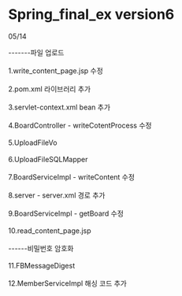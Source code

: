 # Spring_final_ex version6
05/14

-------파일 업로드
<br>
<br>
1.write_content_page.jsp 수정
<br>
<br>
2.pom.xml 라이브러리 추가
<br>
<br>
3.servlet-context.xml bean 추가
<br>
<br>
4.BoardController - writeCotentProcess 수정
<br>
<br>
5.UploadFileVo
<br>
<br>
6.UploadFileSQLMapper
<br>
<br>
7.BoardServiceImpl - writeContent 수정
<br>
<br>
8.server - server.xml 경로 추가
<br>
<br>
9.BoardServiceImpl - getBoard 수정
<br>
<br>
10.read_content_page.jsp
<br>
<br>
------비밀번호 암호화
<br>
<br>
11.FBMessageDigest
<br>
<br>
12.MemberServiceImpl 해싱 코드 추가
<br>
<br>
